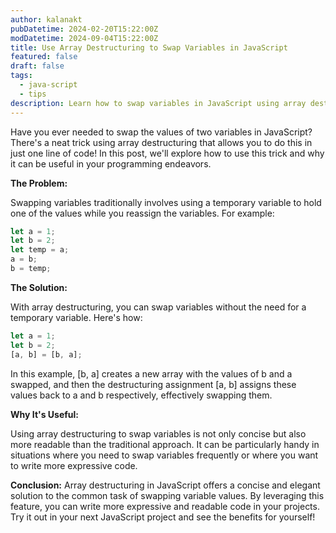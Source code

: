 ```yaml
---
author: kalanakt
pubDatetime: 2024-02-20T15:22:00Z
modDatetime: 2024-09-04T15:22:00Z
title: Use Array Destructuring to Swap Variables in JavaScript
featured: false
draft: false
tags:
  - java-script
  - tips
description: Learn how to swap variables in JavaScript using array destructuring.
---
```


Have you ever needed to swap the values of two variables in JavaScript? There's a neat trick using array destructuring that allows you to do this in just one line of code! In this post, we'll explore how to use this trick and why it can be useful in your programming endeavors.

**The Problem:**

Swapping variables traditionally involves using a temporary variable to hold one of the values while you reassign the variables. For example:

```javascript
let a = 1;
let b = 2;
let temp = a;
a = b;
b = temp;
```

**The Solution:**

With array destructuring, you can swap variables without the need for a temporary variable. Here's how:

```javascript
let a = 1;
let b = 2;
[a, b] = [b, a];
```

In this example, [b, a] creates a new array with the values of b and a swapped, and then the destructuring assignment [a, b] assigns these values back to a and b respectively, effectively swapping them.

**Why It's Useful:**

Using array destructuring to swap variables is not only concise but also more readable than the traditional approach. It can be particularly handy in situations where you need to swap variables frequently or where you want to write more expressive code.

**Conclusion:**
Array destructuring in JavaScript offers a concise and elegant solution to the common task of swapping variable values. By leveraging this feature, you can write more expressive and readable code in your projects. Try it out in your next JavaScript project and see the benefits for yourself!
